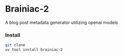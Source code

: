 # Brainiac-2

A blog post metadata generator utilizing openai models

### Install

```bash
git clone
uv tool install brainiac-2
```
